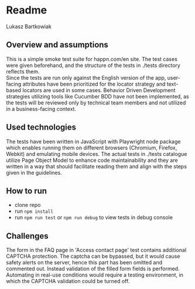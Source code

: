 # Readme  
Lukasz Bartkowiak

## Overview and assumptions
This is a simple smoke test suite for happn.com/en site. The test cases were given beforehand, and the structure of the tests in ./tests directory  reflects them.  
Since the tests are run only against the English version of the app, user-facing attributes have been prioritized for the locator strategy and text-based locators are used in some cases. 
Behavior Driven Development strategies utilizing tools like Cucumber BDD have not been implemented, as the tests will be reviewed only by technical team members and not utilized in a business-facing context.

## Used technologies
The tests have been written in JavaScript with Playwright node package which enables running them on different browsers (Chromium, Firefox, Webkit) and emulating mobile devices.
The actual tests in ./tests catalogue utilize Page Object Model to enhance code maintainability and they are written in a way that should facilitate reading them and align with the steps given in the guidelines.

## How to run
- clone repo
- run `npm install`
- run `npm run test` or `npm run debug` to view tests in debug console


## Challenges
The form in the FAQ page in 'Access contact page' test contains additional CAPTCHA protection. The captcha can be bypassed, but it would cause safety alerts on the server, hence this part has been omitted and commented out. Instead validation of the filled form fields is performed. Automating in real-use conditions would require a testing environment, in which the CAPTCHA validation could be turned off.

